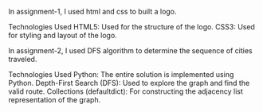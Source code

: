 In assignment-1,
   I used html and css to built a logo.

Technologies Used
HTML5: Used for the structure of the logo.
CSS3: Used for styling and layout of the logo.

In assignment-2,
   I used DFS algorithm to determine the sequence of cities traveled.

Technologies Used
Python: The entire solution is implemented using Python.
Depth-First Search (DFS): Used to explore the graph and find the valid route.
Collections (defaultdict): For constructing the adjacency list representation of the graph.
